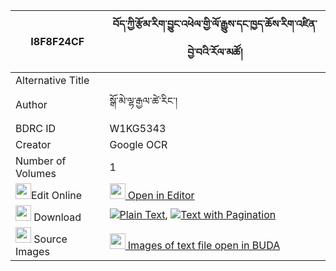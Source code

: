 |I8F8F24CF|བོད་ཀྱི་རྩོམ་རིག་བྱུང་འཕེལ་གྱི་ལོ་རྒྱུས་དང་ཁྱད་ཆོས་རིག་འཛིན་བྱེ་བའི་རོལ་མཚོ། 
| --- | --- 
|Alternative Title |
|Author| སྒོ་མེ་ལྷ་རྒྱལ་ཚེ་རིང་།
|BDRC ID | W1KG5343
|Creator | Google OCR
|Number of Volumes| 1
|<img width="25" src="https://img.icons8.com/color/25/000000/edit-property.png">Edit Online| [<img width="25" src="https://avatars.githubusercontent.com/u/45091458?s=200&v=4"> Open in Editor](http://editor.openpecha.org/I8F8F24CF)
|<img width="25" src="https://img.icons8.com/fluent/48/000000/download-2.png"/>  Download | [![](https://img.icons8.com/color/20/000000/txt.png)Plain Text](https://github.com/Openpecha/I8F8F24CF/releases/download/v1/bo_kyi_tsomrik_jung_pel_gyi_lo_plain_I8F8F24CF.zip), [![](https://img.icons8.com/color/20/000000/txt.png)Text with Pagination](https://github.com/Openpecha/I8F8F24CF/releases/download/v1/bo_kyi_tsomrik_jung_pel_gyi_lo_pages_I8F8F24CF.zip)
|<img width="25" src="https://img.icons8.com/plasticine/100/000000/pictures-folder.png"/>  Source Images | [<img width="25" src="https://library.bdrc.io/icons/BUDA-small.svg"> Images of text file open in BUDA](https://library.bdrc.io/show/bdr:W1KG5343)